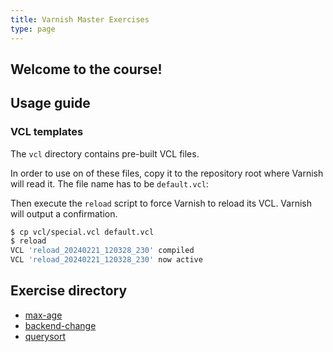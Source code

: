 ```yaml
---
title: Varnish Master Exercises
type: page
---
```


## Welcome to the course!

## Usage guide

### VCL templates

The `vcl` directory contains pre-built VCL files.

In order to use on of these files, copy it to the repository root where Varnish will read it. The file name has to be `default.vcl`:

Then execute the `reload` script to force Varnish to reload its VCL. Varnish will output a confirmation.

```bash
$ cp vcl/special.vcl default.vcl
$ reload
VCL 'reload_20240221_120328_230' compiled
VCL 'reload_20240221_120328_230' now active

```

## Exercise directory

- [max-age](exercises/max-age)
- [backend-change](exercises/backend-change)
- [querysort](exercises/querysort)
